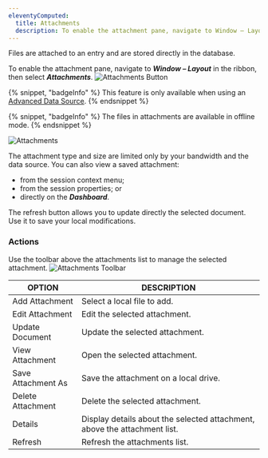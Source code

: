 ```yaml
---
eleventyComputed:
  title: Attachments
  description: To enable the attachment pane, navigate to Window – Layout in the ribbon, then select Attachments.
---
```

Files are attached to an entry and are stored directly in the database.

To enable the attachment pane, navigate to ***Window – Layout*** in the ribbon, then select ***Attachments***.
![Attachments Button](https://cdnweb.devolutions.net/docs/docs_en_rdm_windows_RDMWin6212.png)

{% snippet, "badgeInfo" %}
This feature is only available when using an [Advanced Data Source](/rdm/windows/data-sources/data-sources-types/advanced-data-sources/).
{% endsnippet %}

{% snippet, "badgeInfo" %}
The files in attachments are available in offline mode.
{% endsnippet %}

![Attachments](https://cdnweb.devolutions.net/docs/docs_en_rdm_windows_RDMWin2027.png)

The attachment type and size are limited only by your bandwidth and the data source. You can also view a saved attachment:

* from the session context menu;
* from the session properties; or
* directly on the ***Dashboard***.

The refresh button allows you to update directly the selected document. Use it to save your local modifications.

### Actions
Use the toolbar above the attachments list to manage the selected attachment.
![Attachments Toolbar](https://cdnweb.devolutions.net/docs/docs_en_rdm_windows_clip3566.png)

| OPTION            | DESCRIPTION |
|-------------------|-------------|
| Add Attachment    | Select a local file to add. |
| Edit Attachment   | Edit the selected attachment. |
| Update Document   | Update the selected attachment. |
| View Attachment   | Open the selected attachment. |
| Save Attachment As| Save the attachment on a local drive. |
| Delete Attachment | Delete the selected attachment. |
| Details           | Display details about the selected attachment, above the attachment list. |
| Refresh           | Refresh the attachments list. |

